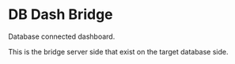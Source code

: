 # DB Dash Bridge

Database connected dashboard.

This is the bridge server side that exist on the target database side.

